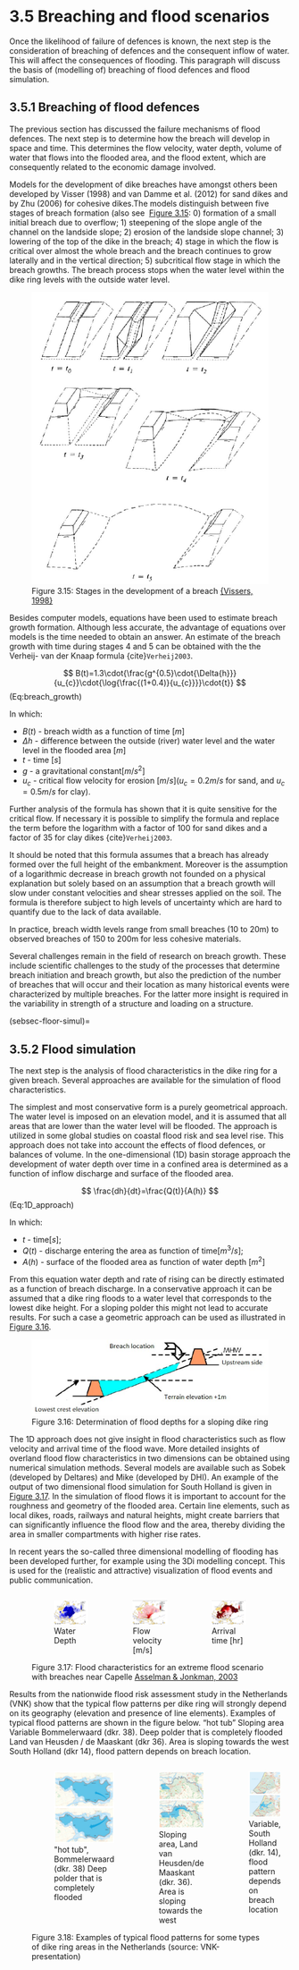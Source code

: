 # 3.5 Breaching and flood scenarios

Once the likelihood of failure of defences is known, the next step is the consideration of breaching of defences and the consequent inflow of water. This will affect the consequences of flooding. This paragraph will discuss the basis of (modelling of) breaching of flood defences and flood simulation.

## 3.5.1 Breaching of flood defences

The previous section has discussed the failure mechanisms of flood defences. The next step is to determine how the breach will develop in space and time. This determines the flow velocity, water depth, volume of water that flows into the flooded area, and the flood extent, which are consequently related to the economic damage involved.

Models for the development of dike breaches have amongst others been developed by Visser (1998) and van Damme et al. (2012) for sand dikes and by Zhu (2006) for cohesive dikes.The models distinguish between five stages of breach formation (also see  [Figure 3.15](#Fig:stages_breach): 0) formation of a small initial breach due to overflow; 1) steepening of the slope angle of the channel on the landside slope; 2) erosion of the landside slope channel; 3) lowering of the top of the dike in the breach; 4) stage in which the flow is critical over almost the whole breach and the breach continues to grow laterally and in the vertical direction; 5) subcritical flow stage in which the breach growths. The breach process stops when the water level within the dike ring levels with the outside water level.

<a id="Fig:stages_breach"></a>
<figure>
  <img src="./chapter3_figures/figH3_15.jpg" alt="Stages in the development of a breach">
  <figcaption>Figure 3.15: Stages in the development of a breach <a href="#Vissers1998">{Vissers, 1998}</a></figcaption>
</figure>

Besides computer models, equations have been used to estimate breach growth formation. Although less accurate, the advantage of equations over models is the time needed to obtain an answer. An estimate of the breach growth with time during stages 4 and 5 can be obtained with the the Verheij- van der Knaap formula {cite}`Verheij2003`.

$$
B(t)=1.3\cdot{\frac{g^{0.5}\cdot{\Delta{h}}}{u_{c}}\cdot{\log{\frac{(1+0.4)}{u_{c}}}}\cdot{t}}
$$ (Eq:breach_growth)

In which:
- $B(t)$ - breach width as a function of time $[m]$
- $\Delta{h}$ - difference between the outside (river) water level and the water level in the flooded area $[m]$
- $t$ - time $[s]$
- $g$ - a gravitational constant$[m/s^{2}]$
- $u_{c}$ - critical flow velocity for erosion $[m/s]$($u_{c} = 0.2 m/s$ for sand, and $u_{c} = 0.5 m/s$ for clay).

Further analysis of the formula has shown that it is quite sensitive for the critical flow. If necessary it is possible to simplify the formula and replace the term before the logarithm with a factor of 100 for sand dikes and a factor of 35 for clay dikes {cite}`Verheij2003`.

It should be noted that this formula assumes that a breach has already formed over the full height of the embankment. Moreover is the assumption of a logarithmic decrease in breach growth not founded on a physical explanation but solely based on an assumption that a breach growth will slow under constant velocities and shear stresses applied on the soil. The formula is therefore subject to high levels of uncertainty which are hard to quantify due to the lack of data available.

In practice, breach width levels range from small breaches (10 to 20m) to observed breaches of 150 to 200m for less cohesive materials. 

Several challenges remain in the field of research on breach growth. These include scientific challenges to the study of the processes that determine breach initiation and breach growth, but also the prediction of the number of breaches that will occur and their location as many historical events were characterized by multiple breaches. For the latter more insight is required in the variability in strength of a structure and loading on a structure.

(sebsec-floor-simul)=
## 3.5.2 Flood simulation

The next step is the analysis of flood characteristics in the dike ring for a given breach. Several approaches are available for the simulation of flood characteristics.

The simplest and most conservative form is a purely geometrical approach. The water level is imposed on an elevation model, and it is assumed that all areas that are lower than the water level will be flooded. The approach is utilized in some global studies on coastal flood risk and sea level rise. This approach does not take into account the effects of flood defences, or balances of volume. In the one-dimensional (1D) basin storage approach the development of water depth over time in a confined area is determined as a function of inflow discharge and surface of the flooded area.

$$
\frac{dh}{dt}=\frac{Q(t)}{A(h)}
$$ (Eq:1D_approach)

In which:
- $t$ - time$[s]$;
- $Q(t)$ - discharge entering the area as function of time$[m^{3}/s]$;
- $A(h)$ - surface of the flooded area as function of water depth $[m^{2}]$

From this equation water depth and rate of rising can be directly estimated as a function of breach discharge. In a conservative approach it can be assumed that a dike ring floods to a water level that corresponds to the lowest dike height. For a sloping polder this might not lead to accurate results. For such a case a geometric approach can be used as illustrated in  [Figure 3.16](#Fig:deter_flood_depths).

<a id="Fig:deter_flood_depths"></a>
<figure>
  <img src="./chapter3_figures/figH3_16.jpg" alt="Determination of flood depths for a sloping dike ring">
  <figcaption>Figure 3.16: Determination of flood depths for a sloping dike ring</figcaption>
</figure>

The 1D approach does not give insight in flood characteristics such as flow velocity and arrival time of the flood wave. More detailed insights of overland flood flow characteristics in two dimensions can be obtained using numerical simulation methods. Several models are available such as Sobek (developed by Deltares) and Mike (developed by DHI). An example of the output of two dimensional flood simulation for South Holland is given in [Figure 3.17](#Fig:flood_characteristics). In the simulation of flood flows it is important to account for the roughness and geometry of the flooded area. Certain line elements, such as local dikes, roads, railways and natural heights, might create barriers that can significantly influence the flood flow and the area, thereby dividing the area in smaller compartments with higher rise rates.

In recent years the so-called three dimensional modelling of flooding has been developed further, for example using the 3Di modelling concept. This is used for the (realistic and attractive) visualization of flood events and public communication.

<a id="Fig:flood_characteristics"></a>
<figure>
  <div style="display: flex; flex-direction: row; justify-content: space-around;">
    <figure style="width: 40%;">
      <img src="./chapter3_figures/figH3_17_a.jpg" alt="Water Depth">
      <figcaption>Water Depth</figcaption>
    </figure>
    <figure style="width: 40%;">
      <img src="./chapter3_figures/figH3_17_b.jpg" alt="Flow velocity [m/s]">
      <figcaption>Flow velocity [m/s]</figcaption>
    </figure>
    <figure style="width: 40%;">
      <img src="./chapter3_figures/figH3_17_c.jpg" alt="Arrival time [hr]">
      <figcaption>Arrival time [hr]</figcaption>
    </figure>
  </div>
  <figcaption>Figure 3.17: Flood characteristics for an extreme flood scenario with breaches near Capelle <a href="#Asselman_Jonkman2003">Asselman & Jonkman, 2003</a></figcaption>
</figure>


Results from the nationwide flood risk assessment study in the Netherlands (VNK) show that the typical flow patterns per dike ring will strongly depend on its geography (elevation and presence of line elements). Examples of typical flood patterns are shown in the figure below. “hot tub” Sloping area Variable Bommelerwaard (dkr. 38). Deep polder that is completely flooded Land van Heusden / de Maaskant (dkr 36). Area is sloping towards the west South Holland (dkr 14), flood pattern depends on breach location.

<a id="Fig:flood_patterns"></a>
<figure>
  <div style="display: flex; flex-direction: row; justify-content: space-around;">
    <figure style="width: 40%;">
      <img src="./chapter3_figures/figH3_18_a.jpg" alt='"hot tub", Bommelerwaard (dkr. 38) Deep polder that is completely flooded'>
      <figcaption>"hot tub", Bommelerwaard (dkr. 38) Deep polder that is completely flooded</figcaption>
    </figure>
    <figure style="width: 40%;">
      <img src="./chapter3_figures/figH3_18_b.jpg" alt="Sloping area, Land van Heusden/de Maaskant (dkr. 36). Area is sloping towards the west">
      <figcaption>Sloping area, Land van Heusden/de Maaskant (dkr. 36). Area is sloping towards the west</figcaption>
    </figure>
    <figure style="width: 40%;">
      <img src="./chapter3_figures/figH3_18_c.jpg" alt="Variable, South Holland (dkr. 14), flood pattern depends on breach location">
      <figcaption>Variable, South Holland (dkr. 14), flood pattern depends on breach location</figcaption>
    </figure>
  </div>
  <figcaption>Figure 3.18: Examples of typical flood patterns for some types of dike ring areas in the Netherlands (source: VNK-presentation)</figcaption>
</figure>
